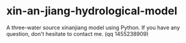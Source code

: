 # xin-an-jiang-hydrological-model
A three-water source xinanjiang model using Python.
If you have any question, don't hesitate to contact me. (qq 1455238909)

